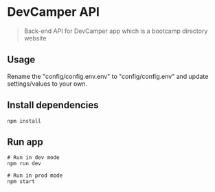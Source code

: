 # DevCamper API

> Back-end API for DevCamper app which is a bootcamp directory website

## Usage

Rename the "config/config.env.env" to "config/config.env" and update settings/values to your own.

## Install dependencies
```
npm install
```

## Run app
```
# Run in dev mode
npm run dev

# Run in prod mode
npm start
```
